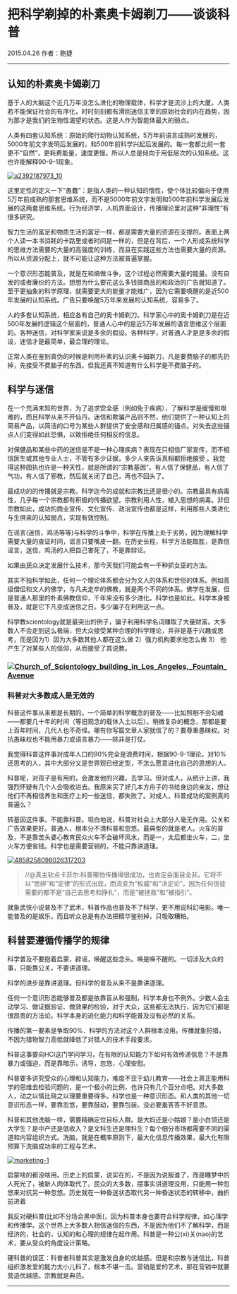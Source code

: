 # 把科学剃掉的朴素奥卡姆剃刀——谈谈科普

2015.04.26     作者：鲍捷

***

## 认知的朴素奥卡姆剃刀

基于人的大脑这个近几万年没怎么进化的物理载体，科学才是流沙上的大厦。人类若不能保证社会的有序化，时时刻刻都有滑回迷信主宰的原始社会的内在趋势，因为那才是我们的生物性渴望的状态。这是人作为智能体最大的弱点。

人类有四套认知系统：原始的爬行动物认知系统，5万年前语言成熟时发展的，5000年前文字发明后发展的，和500年前科学兴起后发展的。每一套都比前一套更不“自然”，更耗费能量，速度更慢。所以人总是倾向于用低层次的认知系统。这也许能解释90-9-1现象。

[![a2392187973_10](http://baojie.org/blog/wp-content/uploads/2015/04/a2392187973_10-300x298.jpg)](http://baojie.org/blog/wp-content/uploads/2015/04/a2392187973_10.jpg)

这里定性的定义一下“愚蠢”：是指人类的一种认知的惰性，使个体比较偏向于使用5万年前成熟的那套思维系统，而不是5000年前文字发明和500年前科学发展后发展的这两套思维系统。行为经济学，人机界面设计，传播理论里对这种“非理性”有很多研究。

智力生活的富足和物质生活的富足一样，都是需要大量的资源在支撑的。表面上两个人读一本书消耗的卡路里或者时间是一样的，但是在背后，一个人形成系统科学的思维方法需要的大量的高强度的训练，而且在实践这些方法也需要大量的资源。所以从资源分配上，就不可能让这种方法被普遍掌握。

一个意识形态能普及，就是在和熵做斗争，这个过程必然需要大量的能量。没有自发的或者廉价的方法。想想为什么要花这么多钱做商品的和政治的广告就知道了。至于更抽象的科学原理，就需要更大的能量才能推广，因为它需要唤醒的是近500年发展的认知系统。广告只要唤醒5万年来发展的认知系统，容易多了。

人的多套认知系统，相应各有自己的奥卡姆剃刀。科学家心中的奥卡姆剃刀是在近500年发展的逻辑这个层面的，普通人心中的是近5万年发展的语言思维这个层面的。各种迷信，对科学家来说是多余的假设。各种科学，对普通人才是是多余的假设，迷信才是最简单，最合理的理论。

正常人类在鉴别真伪的时候是利用朴素的认识奥卡姆剃刀，凡是要费脑子的都先扔掉，先接受不费脑子的东西。但我还真不知道有什么科学是不费脑子的。

## 科学与迷信

在一个充满未知的世界，为了追求安全感（例如免于疾病），了解科学是缓慢和艰难的，而且科学从来不开仙丹。迷信和欺骗产品则不然，他们提供了一种认知上的简易产品，以简洁的口号为某些人群提供了安全感和归属感的锚点。对失去这些锚点人们变得如此恐惧，以致拒绝任何相反的信息。

对保健品和某些中药的迷信是不是一种心理疾病？表现在只相信厂家宣传，而不相信医生或其他专业人士，不管有多少证据，多少人来告诉真相都拒绝接受 。我觉得这种固执也许是一种天性，就是所谓的“宗教基因”。有人信了保健品，有人信了气功，有人信了邪教，然后就关闭了自己，再也不回头了。

最成功的的传播就是宗教。科学迄今的成就和宗教比还是很小的。宗教最具有病毒性，几乎每一个宗教都有积极的传播欲望。宗教利用人性，植入思想的病毒。非但宗教如此，成功的商业宣传、文化宣传、政治宣传也都是这样，利用那些人类进化与生俱来的认知弱点，实现有效控制。

在谣言(迷信，鸡汤等等)与科学的斗争中，科学在传播上处于劣势，因为理解科学需要大量的查证时间，谣言只要嘴皮一翻。在历史长程，科学方法能取胜，是靠信谣言，迷信，鸡汤的人把自己害死了，不是靠辩论。

如果由民众决定发展什么技术，那今天我们可能会有一千种抓女巫的方法。

其实不独科学如此，任何一个理论体系都会分为文人的体系和世俗的体系。例如高级僧侣和文人的佛学，与凡夫走卒的佛教，就是两个不同的体系。佛学在发展，但是普通人那里的朴素佛教信仰，千年来没有多少进化。科学也是如此。科学本身被普及，就是它下凡变成迷信之日。多少骗子在利用这一点。

科学教scientology就是最突出的例子，骗子利用科学名词赚取了大量财富。大多数人不会走到这么极端，但大众接受某种合理的科学理论，并非是基于兴趣或思考，而是因为1）因为大多数其他人都在这么做 2）强力机构要求他怎么做 3） 他产生了对某些人的信仰，从而接受了其说教。

### [![Church_of_Scientology_building_in_Los_Angeles,_Fountain_Avenue](http://baojie.org/blog/wp-content/uploads/2015/04/Church_of_Scientology_building_in_Los_Angeles_Fountain_Avenue-300x214.jpg)](http://baojie.org/blog/wp-content/uploads/2015/04/Church_of_Scientology_building_in_Los_Angeles_Fountain_Avenue.jpg)

### 科普对大多数成人是无效的

科普这件事从来都是长期的。一个简单的科学概念的普及——比如照相不会勾魂——都要几十年的时间（等旧观念的载体入土以后）。稍微复杂的概念，那都是要上百年时间，几代人也不奇怪。哪有你写篇文章人家就信了的？要尊重愚昧权。对抗愚昧权也不能用暴力或语言暴力——除非是打仗。

我觉得科普这件事对成年人口的90%完全是浪费时间，根据90-9-1理论。对10%还思考的人，其中大部分又是世界观已经定型，不怎么愿意进化自己的思想的人。

科普呢，对孩子是有用的，会激发他的兴趣，去学习。但对成人，从统计上讲，我强烈怀疑有几个人会吸收进去。我原来买了好几本方舟子的书给身边的亲友，想让他们不再相信养生和医疗上的一些迷信，都失败了。对成人，科普成功的案例真的普遍么？

转基因这件事，不能靠科普。坦白地说，科普对社会上大部分人毫无作用。公关和广告效果更好。普通人，根本分不清科普和忽悠。最典型的就是老人。火车的普及，不是靠苦头婆心教育民众火车不会破坏风水，而是一，太后都坐火车，二，坐火车方便省钱。科学也是需要营销的，不能只靠讲道理。

[![4858258098026317203](http://baojie.org/blog/wp-content/uploads/2015/04/4858258098026317203-258x300.jpg)](http://baojie.org/blog/wp-content/uploads/2015/04/4858258098026317203.jpg)

> //@真主钦点卡菲尔:科普哪怕传播得很成功，也肯定会面目全非。它将不以“思辨”和“定律”的形式出现，而流变为“权威”和“决定论”。因为任何信徒需要的都不是“自己去思考和挣扎”，而是“被拯救”和“被指引”。

就象武侠小说普及不了武术，科普作品也普及不了科学，更不用说科幻电影。唯一能普及的是娱乐，而且听众总是有办法把精华鉴别掉，只吸取糟粕。

## 科普要遵循传播学的规律

科学普及不要抱着启蒙，辟谣，唤醒这些念头。唤是唤不醒的。一切涉及大众的事，只能靠公关，不要讲道理。

科学的进步是靠讲道理。但科学的普及从来不是靠讲道理。

任何一个意识形态能够普及都是依靠盲从和强制，科学本身也不例外。少数人会主动学习、做证据验证、做效果的检验，对于大众，这些都无法执行，因为它们都是很昂贵的方法论。科学本身的进化能力和科学能普及没有必然的关系。

传播的第一要素是争取90%．科学的方法对这个人群根本没用。传播就象狩猎，不因为猎物智力高低就降低了对猎人的技术手段要求。

科普这事要向HCI这门学问学习，在有限的认知能力下如何有效传递信息？不是靠暴力或强迫，而是靠暗示，诱导，忽悠，心理安慰。

科普要多讲究受众的心理和认知能力，难度不亚于幼儿教育——社会上真正能用科学的思维去检验问题的，是一个极小的比例，也许只有几个百分点吧。对大多数人，动之以情比晓之以理要重要得多。科学也是一种意识形态。和人类的其他一切意识形态一样，要靠忽悠，要靠鼓动，要靠包装。没必要羞答答不好意思。

科普和其他洗脑一样，需要精确定位目标人群。是大妈还是小姑娘？是小白领还是大学生？是中产还是低收入？是文科生还是理科生？每个细分市场都需要不同的渠道和内容组织方式。洗脑，就是在概率原则下，最大化信息传播效果，最大化有限预算下洗脑成功率的工程与艺术。

[![marketing-1](http://baojie.org/blog/wp-content/uploads/2015/04/marketing-1-300x137.png)](http://baojie.org/blog/wp-content/uploads/2015/04/marketing-1.png)

启蒙啥的都没啥用。历史上的启蒙，说实在的，不是因为说服谁了，而是睡梦中的人死光了，被新人肉体取代了。民众的大多数，摆事实讲道理没用，只能用一种忽悠来对抗另一种忽悠。历史就在一种昏迷状态取代另一种昏迷状态的转移中，曲折前进着

我反对硬科普(比如不分场合黑中医(，因为科普本身也要符合科学规律，如心理学和传播学。这个世界上大多数人相信迷信的东西，不是因为他们不了解科学，而是经济的，社会的，认知的和心理的规律在起作用。科普是一种公(xi)关(nao)的艺术，要从受众的角度设计策略。

硬科普的误区：科普者科普其实是激发自身的优越感。但是和宗教与迷信比，科普组织激发爱的能力太小儿科了，根本不堪一击。营销是爱的艺术，那在营销中就要营造优越感。宗教就是典范。

***

